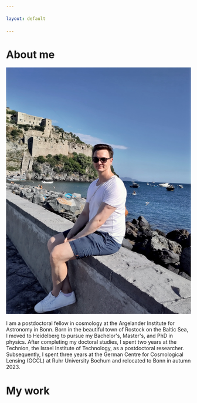 ```yaml
---

layout: default

---
```


# About me

![Branching](https://github.com/rreischke/rreischke.github.io/blob/master/assets/bild_me.jpeg)


I am a postdoctoral fellow in cosmology at the Argelander Institute for Astronomy in Bonn. Born in the beautiful town of Rostock on the Baltic Sea, I moved to Heidelberg to pursue my Bachelor's, Master's, and PhD in physics. After completing my doctoral studies, I spent two years at the Technion, the Israel Institute of Technology, as a postdoctoral researcher. Subsequently, I spent three years at the German Centre for Cosmological Lensing (GCCL) at Ruhr University Bochum and relocated to Bonn in autumn 2023.

# My work
